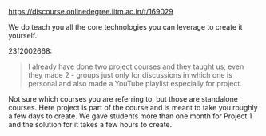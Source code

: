 https://discourse.onlinedegree.iitm.ac.in/t/169029

We do teach you all the core technologies you can leverage to create it yourself.</p>
<aside class="quote group-ds-students" data-post="310" data-topic="169029" data-username="23f2002668">
<div class="title">
<div class="quote-controls"></div>
 23f2002668:</div>
<blockquote>
<p>I already have done two project courses and they taught us, even they made 2 - groups just only for discussions in which one is personal and also made a YouTube playlist especially for project.</p>
</blockquote>
</aside>
<p>Not sure which courses you are referring to, but those are standalone courses. Here project is part of the course and is meant to take you roughly a few days to create. We gave students more than one month for Project 1 and the solution for it takes a few hours to create.